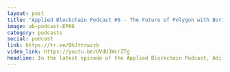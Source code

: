 ```yaml
---
layout: post
title: "Applied Blockchain Podcast #8 - The Future of Polygon with Boris Spremo"
image: ab-podcast-EP08
category: podcasts
social: podcast
link: https://tr.ee/QhJttrwzzb
video_link: https://youtu.be/UVdU3WcrZTg
headline: In the latest episode of the Applied Blockchain Podcast, Adi Ben-Ari is joined by Boris Spremo from Polygon. During the discussion, Boris emphasizes Polygon’s impressive capability to connect with Ethereum’s developer community and create a seamless, interoperable blockchain ecosystem. Discover the exciting roadmap of Polygon, featuring the revolutionary zkEVM technology and the highly anticipated Polygon 2.0 release.
---
```

